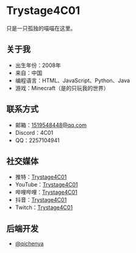 # Trystage4C01

只是一只孤独的喵喵在这里。

## 关于我

- 出生年份：2008年
- 来自：中国
- 编程语言：HTML、JavaScript、Python、Java
- 游戏：Minecraft（是的只玩我的世界）

## 联系方式

- 邮箱：1519548448@qq.com
- Discord：4C01
- QQ：2257104941

## 社交媒体

- 推特：[Trystage4C01](https://x.com/Trystage4C01)
- YouTube：[Trystage4C01](https://www.youtube.com/@4c01)
- 哔哩哔哩：[Trystage4C01](https://space.bilibili.com/2090920903)
- 抖音：[Trystage4C01](https://www.douyin.com/user/MS4wLjABAAAAc1ETHHiol3TNIGT037lFnboVnLmgPMi0IhcyprR1zDES9Wxd8BoygU09WAacVGAj)
- Twitch：[Trystage4C01](https://www.twitch.tv/trystage4c01)

## 后端开发

- [@qichenya](https://github.com/qichenya)
